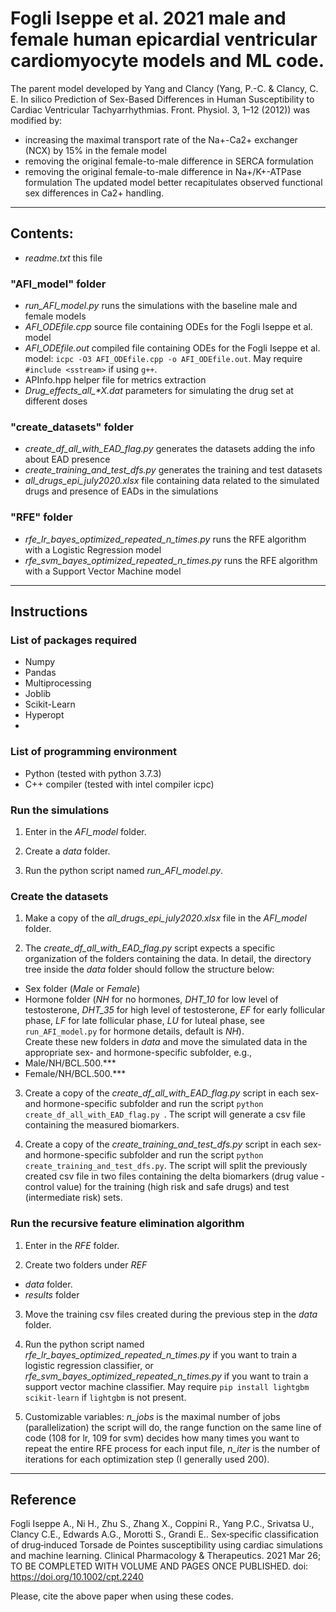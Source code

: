 # Fogli Iseppe et al. 2021 male and female human epicardial ventricular cardiomyocyte models and ML code.

The parent model developed by Yang and Clancy (Yang, P.-C. & Clancy, C. E. In silico Prediction of Sex-Based Differences in Human Susceptibility to Cardiac Ventricular Tachyarrhythmias. Front. Physiol. 3, 1–12 (2012)) was modified by:
- increasing the maximal transport rate of the Na+-Ca2+ exchanger (NCX) by 15% in the female model
- removing the original female-to-male difference in SERCA formulation
- removing the original female-to-male difference in Na+/K+-ATPase formulation
The updated model better recapitulates observed functional sex differences in Ca2+ handling.

_______________________________________________________________________________________________________________

## Contents:

- *readme.txt*		 		this file

### "AFI_model" folder

- *run_AFI_model.py*			runs the simulations with the baseline male and female models
- *AFI_ODEfile.cpp*			source file containing ODEs for the Fogli Iseppe et al. model
- *AFI_ODEfile.out*			compiled file containing ODEs for the Fogli Iseppe et al. model: ```icpc -O3 AFI_ODEfile.cpp -o AFI_ODEfile.out```. May require ```#include <sstream>``` if using ```g++```.
- APInfo.hpp				helper file for metrics extraction
- *Drug_effects_all_\*X.dat*		parameters for simulating the drug set at different doses

### "create_datasets" folder

- *create_df_all_with_EAD_flag.py*	generates the datasets adding the info about EAD presence
- *create_training_and_test_dfs.py*	generates the training and test datasets
- *all_drugs_epi_july2020.xlsx*		file containing data related to the simulated drugs and presence of EADs in the simulations

### "RFE" folder

- *rfe_lr_bayes_optimized_repeated_n_times.py*		runs the RFE algorithm with a Logistic Regression model
- *rfe_svm_bayes_optimized_repeated_n_times.py*		runs the RFE algorithm with a Support Vector Machine model

________________________________________________________________________________________________________________

## Instructions

### List of packages required

- Numpy
- Pandas
- Multiprocessing
- Joblib
- Scikit-Learn
- Hyperopt
- 
### List of programming environment
- Python (tested with python 3.7.3)
- C++ compiler (tested with intel compiler icpc)

### Run the simulations

1. Enter in the *AFI_model* folder.

2. Create a *data* folder.

3. Run the python script named *run_AFI_model.py*.


### Create the datasets

1. Make a copy of the *all_drugs_epi_july2020.xlsx* file in the *AFI_model* folder.

2. The *create_df_all_with_EAD_flag.py* script expects a specific organization of the folders containing the data. In detail, the directory tree inside the *data* folder should follow the structure below:  
- Sex folder (*Male* or *Female*)  
- Hormone folder (*NH* for no hormones, *DHT_10* for low level of testosterone, *DHT_35* for high level of testosterone, *EF* for early follicular phase, *LF* for late follicular phase, *LU* for luteal phase, see ```run_AFI_model.py``` for hormone details, default is *NH*).  
Create these new folders in *data* and move the simulated data in the appropriate sex- and hormone-specific subfolder, e.g.,  
- Male/NH/BCL.500.***  
- Female/NH/BCL.500.***  

3. Create a copy of the *create_df_all_with_EAD_flag.py* script in each sex- and hormone-specific subfolder and run the script ```python create_df_all_with_EAD_flag.py ```. The script will generate a csv file containing the measured biomarkers.

4. Create a copy of the *create_training_and_test_dfs.py* script in each sex- and hormone-specific subfolder and run the script ``` python create_training_and_test_dfs.py ```. The script will split the previously created csv file in two files containing the delta biomarkers (drug value - control value) for the training (high risk and safe drugs) and test (intermediate risk) sets.


### Run the recursive feature elimination algorithm

1. Enter in the *RFE* folder.

2. Create two folders under *REF*  
- *data* folder.  
- *results* folder    

3. Move the training csv files created during the previous step in the *data* folder.

4. Run the python script named *rfe_lr_bayes_optimized_repeated_n_times.py* if you want to train a logistic regression classifier, or *rfe_svm_bayes_optimized_repeated_n_times.py* if you want to train a support vector machine classifier. May require ```pip install lightgbm scikit-learn``` if ```lightgbm``` is not present.

5. Customizable variables: *n_jobs* is the maximal number of jobs (parallelization) the script will do, the range function on the same line of code (108 for lr, 109 for svm) decides how many times you want to repeat the entire RFE process for each input file, *n_iter* is the number of iterations for each optimization step (I generally used 200).

________________________________________________________________________________________________________________


## Reference

Fogli Iseppe A., Ni H., Zhu S., Zhang X., Coppini R., Yang P.C., Srivatsa U., Clancy C.E., Edwards A.G., Morotti S., Grandi E..
Sex‐specific classification of drug‐induced Torsade de Pointes susceptibility using cardiac simulations and machine learning.
Clinical Pharmacology & Therapeutics. 2021 Mar 26; TO BE COMPLETED WITH VOLUME AND PAGES ONCE PUBLISHED. doi: https://doi.org/10.1002/cpt.2240

Please, cite the above paper when using these codes.
